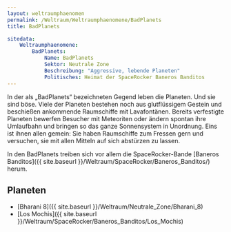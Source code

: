 ```yaml
---
layout: weltraumphaenomen
permalink: /Weltraum/Weltraumphaenomene/BadPlanets
title: BadPlanets

sitedata:
    Weltraumphaenomene:
        BadPlanets:
            Name: BadPlanets
            Sektor: Neutrale Zone
            Beschreibung: "Aggressive, lebende Planeten"
            Politisches: Heimat der SpaceRocker Baneros Banditos
---
```




In der als „BadPlanets“ bezeichneten Gegend leben die Planeten. Und sie sind böse. Viele der Planeten bestehen noch aus glutflüssigem Gestein und beschießen ankommende Raumschiffe mit Lavafontänen. Bereits verfestigte Planeten bewerfen Besucher mit Meteoriten oder ändern spontan ihre Umlaufbahn und bringen so das ganze Sonnensystem in Unordnung. Eins ist ihnen allen gemein: Sie haben Raumschiffe zum Fressen gern und versuchen, sie mit allen Mitteln auf sich abstürzen zu lassen.

In den BadPlanets treiben sich vor allem die SpaceRocker-Bande [Baneros Banditos]({{ site.baseurl }}/Weltraum/SpaceRocker/Baneros_Banditos/) herum.

## Planeten

- [Bharani 8]({{ site.baseurl }}/Weltraum/Neutrale_Zone/Bharani_8)
- [Los Mochis]({{ site.baseurl }}/Weltraum/SpaceRocker/Baneros_Banditos/Los_Mochis)
